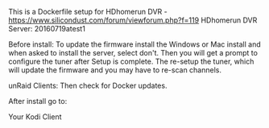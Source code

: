 This is a Dockerfile setup for HDhomerun DVR - https://www.silicondust.com/forum/viewforum.php?f=119
HDhomerun DVR Server: 20160719atest1

Before install:
To update the firmware install the Windows or Mac install and when asked to install the server, select don't.
Then you will get a prompt to configure the tuner after Setup is complete.
The re-setup the tuner, which will update the firmware and you may have to re-scan channels.

unRaid Clients:
Then check for Docker updates.


After install go to:

Your Kodi Client